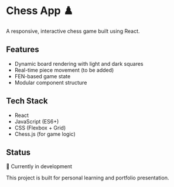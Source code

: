 # Chess App ♟️

A responsive, interactive chess game built using React.

## Features

- Dynamic board rendering with light and dark squares
- Real-time piece movement (to be added)
- FEN-based game state
- Modular component structure

## Tech Stack

- React
- JavaScript (ES6+)
- CSS (Flexbox + Grid)
- Chess.js (for game logic)


## Status

🚧 Currently in development  

This project is built for personal learning and portfolio presentation. 


